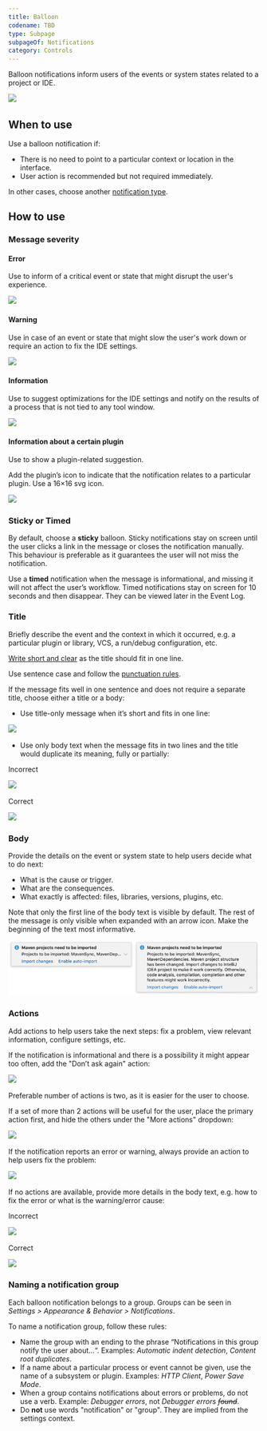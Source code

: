 ```yaml
---
title: Balloon
codename: TBD
type: Subpage
subpageOf: Notifications
category: Controls
---
```


Balloon notifications inform users of the events or system states related to a project or IDE.

![](01_example.png)


## When to use

Use a balloon notification if:
* There is no need to point to a particular context or location in the interface.
* User action is recommended but not required immediately.

<p>
In other cases, choose another <a href="notification_types.md">notification type</a>.
</p>

## How to use

### Message severity

#### Error
Use to inform of a critical event or state that might disrupt the user's experience.

![](02_error.png)

#### Warning
Use in case of an event or state that might slow the user's work down or require an action to fix the IDE settings.

![](03_warning.png)

#### Information
Use to suggest optimizations for the IDE settings and notify on the results of a process that is not tied to any tool window.

![](04_information.png)

#### Information about a certain plugin

Use to show a plugin-related suggestion.

Add the plugin’s icon to indicate that the notification relates to a particular plugin. Use a 16×16 svg icon.

![](05_information_plugin.png)


### Sticky or Timed

By default, choose a **sticky** balloon. Sticky notifications stay on screen until the user clicks a link in the message or closes the notification manually. This behaviour is preferable as it guarantees the user will not miss the notification.

Use a **timed** notification when the message is informational, and missing it will not affect the user’s workflow. Timed notifications stay on screen for 10 seconds and then disappear. They can be viewed later in the Event Log.


### Title

Briefly describe the event and the context in which it occurred, e.g. a particular plugin or library, VCS, a run/debug configuration, etc.

[Write short and clear](writing_short.md) as the title should fit in one line.

Use sentence case and follow the [punctuation rules](punctuation.md).

If the message fits well in one sentence and does not require a separate title, choose either a title or a body:
* Use title-only message when it’s short and fits in one line:

![](03_warning.png)

* Use only body text when the message fits in two lines and the title would duplicate its meaning, fully or partially:

<p class='label incorrect'> Incorrect </p>

![](06_only_text_incorrect.png)

<p class='label correct'> Correct</p>

![](06_only_text_correct.png)


### Body

Provide the details on the event or system state to help users decide what to do next:
* What is the cause or trigger.
* What are the consequences.
* What exactly is affected: files, libraries, versions, plugins, etc.

Note that only the first line of the body text is visible by default. The rest of the message is only visible when expanded with an arrow icon. Make the beginning of the text most informative.

<img src="../../../images/ui/balloon/07_expandable.png" />


### Actions

Add actions to help users take the next steps: fix a problem, view relevant information, configure settings, etc.

If the notification is informational and there is a possibility it might appear too often, add the "Don’t ask again" action:

![](04_information.png)

Preferable number of actions is two, as it is easier for the user to choose.

If a set of more than 2 actions will be useful for the user, place the primary action first, and hide the others under the "More actions" dropdown:

![](08_dropdown.png)

If the notification reports an error or warning, always provide an action to help users fix the problem:

![](02_error.png)

If no actions are available, provide more details in the body text, e.g. how to fix the error or what is the warning/error cause:

<p class='label incorrect'> Incorrect </p>

![](09_error_incorrect.png)

<p class='label correct'>Correct</p>

![](09_error_correct.png)

### Naming a notification group
Each balloon notification belongs to a group. Groups can be seen in _Settings > Appearance & Behavior > Notifications_.

To name a notification group, follow these rules:
* Name the group with an ending to the phrase “Notifications in this group notify the user about…“. Examples: _Automatic indent detection_, _Content root duplicates_.
* If a name about a particular process or event cannot be given, use the name of a subsystem or plugin. Examples: _HTTP Client_, _Power Save Mode_.
* When a group contains notifications about errors or problems, do not use a verb. Example: _Debugger errors_, not _Debugger errors ~~found~~_.
* Do **not** use words "notification" or "group". They are implied from the settings context.

